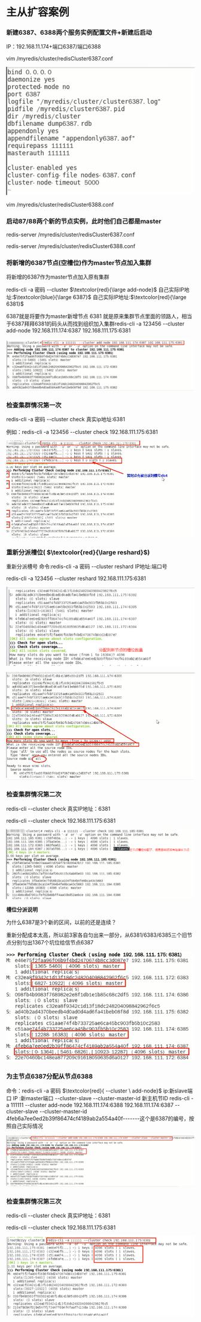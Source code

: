 # 主从扩容案例

### 新建6387、6388两个服务实例配置文件+新建后启动

IP：192.168.11.174+端口6387/端口6388

vim /myredis/cluster/redisCluster6387.conf

![](images/32.6387配置文件.png)

vim /myredis/cluster/redisCluster6388.conf

### 启动87/88两个新的节点实例，此时他们自己都是master

redis-server /myredis/cluster/redisCluster6387.conf

redis-server /myredis/cluster/redisCluster6388.conf

### 将新增的6387节点(空槽位)作为master节点加入集群

将新增的6387作为master节点加入原有集群

redis-cli -a 密码 --cluster $\textcolor{red}{\large add-node}$ 自己实际IP地址:$\textcolor{blue}{\large 6387}$ 自己实际IP地址:$\textcolor{red}{\large 6381}$

6387就是将要作为master新增节点
6381 就是原来集群节点里面的领路人，相当于6387拜拜6381的码头从而找到组织加入集群redis-cli -a 123456 --cluster add-node 192.168.111.174:6387 192.168.111.175:6381

![](images/33.新节点加入集群master.png)

### 检查集群情况第一次

redis-cli -a 密码 --cluster check 真实ip地址:6381

例如：redis-cli -a 123456 --cluster check 192.168.111.175:6381

![](images/34.加入后集群情况.png)

### 重新分派槽位( $\textcolor{red}{\large reshard}$)

重新分派槽号
命令:redis-cli -a 密码 --cluster reshard IP地址:端口号

redis-cli -a 123456 --cluster reshard 192.168.111.175:6381

![](images/35.分配槽位1.png)

![](images/36.分配槽位2.png)

### 检查集群情况第二次

redis-cli --cluster check 真实IP地址：6381

redis-cli --cluster check 192.168.111.175:6381

![](images/37.集群情况查看.png)

**槽位分派说明**

为什么6387是3个新的区间，以前的还是连续？

重新分配成本太高，所以前3家各自匀出来一部分，从6381/6383/6385三个旧节点分别匀出1367个坑位给信节点6387

![](images/38.槽号分配说明.png)

### 为主节点6387分配从节点6388

命令：redis-cli -a 密码 $\textcolor{red}{ --cluster \ add-node}$ ip:新slave端口 IP :新master端口 --cluster-slave --cluster-master-id 新主机节ID
redis-cli -a 111111 --cluster add-node 192.168.111.174:6388 192.168.111.174:6387 --cluster-slave
--cluster-master-id 4feb6a7ee0ed2b39f86474cf4189ab2a554a40f-------这个是6387的编号，按照自己实际情况

![](images/38.为主机分配从节点.png)

### 检查集群情况第三次

redis-cli --cluster check 真实IP地址：6381

redis-cli --cluster check 192.168.111.175:6381

![](images/40.集群情况第三次查看.png)



 
